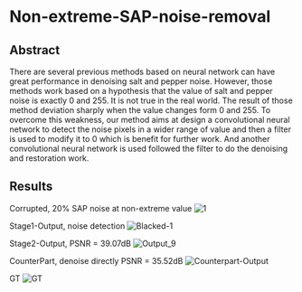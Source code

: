 # Non-extreme-SAP-noise-removal
## Abstract
There are several previous methods based on neural
network can have great performance in denoising salt and pepper
noise. However, those methods work based on a hypothesis that
the value of salt and pepper noise is exactly 0 and 255. It is
not true in the real world. The result of those method deviation
sharply when the value changes form 0 and 255. To overcome
this weakness, our method aims at design a convolutional neural
network to detect the noise pixels in a wider range of value and
then a filter is used to modify it to 0 which is benefit for further
work. And another convolutional neural network is used followed
the filter to do the denoising and restoration work.

## Results
Corrupted, 20% SAP noise at non-extreme value
![1](https://user-images.githubusercontent.com/48509610/115139100-acb95b80-a062-11eb-9f44-89fee856803d.png)

Stage1-Output, noise detection
![Blacked-1](https://user-images.githubusercontent.com/48509610/115139089-a0350300-a062-11eb-858e-28537c9cae33.png)

Stage2-Output, PSNR = 39.07dB
![Output_9](https://user-images.githubusercontent.com/48509610/115139095-a62ae400-a062-11eb-9658-eb31f8c7c3c0.png)

CounterPart, denoise directly PSNR = 35.52dB
![Counterpart-Output](https://user-images.githubusercontent.com/48509610/115139366-10905400-a064-11eb-96f8-40976e6d731e.PNG)

GT
![GT](https://user-images.githubusercontent.com/48509610/115139370-19812580-a064-11eb-8ed9-37b880ead77a.png)

